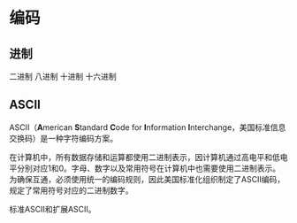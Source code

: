 # 编码

## 进制

二进制
八进制
十进制
十六进制

## ASCII

ASCII（**A**merican **S**tandard **C**ode for **I**nformation **I**nterchange，美国标准信息交换码）是一种字符编码方案。

在计算机中，所有数据存储和运算都使用二进制表示，因计算机通过高电平和低电平分别对应1和0。字母、数字以及常用符号在计算机中也需要使用二进制表示。为确保互通，必须使用统一的编码规则，因此美国标准化组织制定了ASCII编码，规定了常用符号对应的二进制数字。

标准ASCII和扩展ASCII。

## 